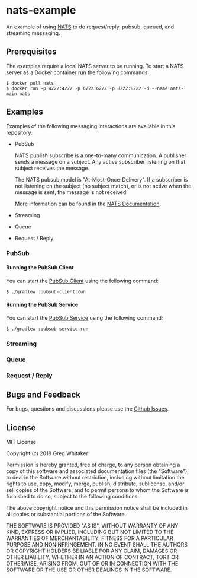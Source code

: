 # nats-example

An example of using [NATS](https://nats.io) to do request/reply, pubsub, queued, and streaming messaging.

## Prerequisites
The examples require a local NATS server to be running. To start a NATS server as a Docker container run the following commands:

    $ docker pull nats
    $ docker run -p 4222:4222 -p 6222:6222 -p 8222:8222 -d --name nats-main nats
    
## Examples
Examples of the following messaging interactions are available in this repository.

* PubSub

    NATS publish subscribe is a one-to-many communication. A publisher sends a message on a subject. Any active subscriber listening on that subject receives the message. 
    
    The NATS pubsub model is "At-Most-Once-Delivery". If a subscriber is not listening on the subject (no subject match), or is not active when the message is sent, the message is not received. 
    
    More information can be found in the [NATS Documentation](https://nats.io/documentation/concepts/nats-pub-sub/).
* Streaming
* Queue
* Request / Reply

### PubSub

#### Running the PubSub Client
You can start the [PubSub Client](pubsub-client/README.md) using the following command:

    $ ./gradlew :pubsub-client:run

#### Running the PubSub Service
You can start the [PubSub Service](pubsub-service/README.md) using the following command:

    $ ./gradlew :pubsub-service:run

### Streaming

### Queue

### Request / Reply

## Bugs and Feedback
For bugs, questions and discussions please use the [Github Issues](https://github.com/gregwhitaker/nats-example/issues).

## License
MIT License

Copyright (c) 2018 Greg Whitaker

Permission is hereby granted, free of charge, to any person obtaining a copy
of this software and associated documentation files (the "Software"), to deal
in the Software without restriction, including without limitation the rights
to use, copy, modify, merge, publish, distribute, sublicense, and/or sell
copies of the Software, and to permit persons to whom the Software is
furnished to do so, subject to the following conditions:

The above copyright notice and this permission notice shall be included in all
copies or substantial portions of the Software.

THE SOFTWARE IS PROVIDED "AS IS", WITHOUT WARRANTY OF ANY KIND, EXPRESS OR
IMPLIED, INCLUDING BUT NOT LIMITED TO THE WARRANTIES OF MERCHANTABILITY,
FITNESS FOR A PARTICULAR PURPOSE AND NONINFRINGEMENT. IN NO EVENT SHALL THE
AUTHORS OR COPYRIGHT HOLDERS BE LIABLE FOR ANY CLAIM, DAMAGES OR OTHER
LIABILITY, WHETHER IN AN ACTION OF CONTRACT, TORT OR OTHERWISE, ARISING FROM,
OUT OF OR IN CONNECTION WITH THE SOFTWARE OR THE USE OR OTHER DEALINGS IN THE
SOFTWARE.